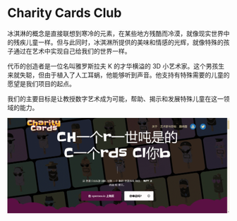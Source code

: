 # Charity Cards Club

冰淇淋的概念是直接联想到寒冷的元素，在某些地方残酷而冷漠，就像现实世界中的残疾儿童一样。但与此同时，冰淇淋所提供的美味和情感的光辉，就像特殊的孩子通过在艺术中实现自己给我们的世界一样。

代币的创造者是一位名叫雅罗斯拉夫 K 的才华横溢的 3D 小艺术家。这个男孩生来就失聪，但由于植入了人工耳蜗，他能够听到声音。他支持有特殊需要的儿童的愿望是我们项目的起点。

我们的主要目标是让教授数字艺术成为可能，帮助、揭示和发展特殊儿童在这一领域的能力。

![nft](12323213_new.png)
